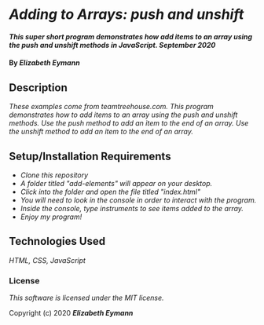 # _Adding to Arrays: push and unshift_

#### _This super short program demonstrates how add items to an array using the push and unshift methods in JavaScript. September 2020_

#### By _**Elizabeth Eymann**_

## Description

_These examples come from teamtreehouse.com. This program demonstrates how to add items to an array using the push and unshift methods. Use the push method to add an item to the end of an array. Use the unshift method to add an item to the end of an array._

## Setup/Installation Requirements

* _Clone this repository_
* _A folder titled "add-elements" will appear on your desktop._
* _Click into the folder and open the file titled "index.html"_
* _You will need to look in the console in order to interact with the program._
* _Inside the console, type instruments to see items added to the array._
* _Enjoy my program!_

## Technologies Used

_HTML, CSS, JavaScript_

### License

*This software is licensed under the MIT license.*

Copyright (c) 2020 **_Elizabeth Eymann_**
